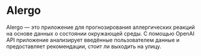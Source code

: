 # AIergo

AIergo — это приложение для прогнозирования аллергических реакций на основе данных о состоянии окружающей среды. С помощью OpenAI API приложение анализирует введённые пользователем данные и предоставляет рекомендации, стоит ли выходить на улицу.